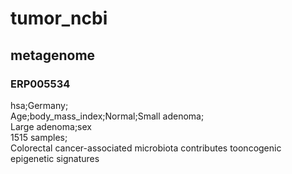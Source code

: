 # tumor_ncbi
## metagenome
###  ERP005534
hsa;Germany;  
Age;body_mass_index;Normal;Small adenoma;	  
Large adenoma;sex  
1515 samples;  
Colorectal cancer-associated microbiota contributes tooncogenic epigenetic signatures   
